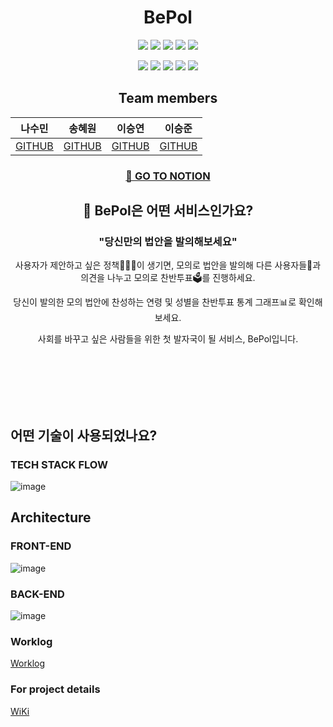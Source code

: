 <div align="center">

  # BePol
  <p>
    <img src="https://img.shields.io/badge/JavaScript-%23F7DF1E?style=flat&logo=JavaScript&logoColor=white"/>
    <img src="https://img.shields.io/badge/React-%2361DAFB?style=flat&logo=React&logoColor=white"/>
    <img src="https://img.shields.io/badge/Redux-%23764ABC?style=flat&logo=Redux&logoColor=white"/>
    <img src="https://img.shields.io/badge/HTML-%23E34F26?style=flat&logo=HTML5&logoColor=white"/>
    <img src="https://img.shields.io/badge/Styled_components-%23DB7093?style=flat&logo=styled-components&logoColor=white"/>
  </p>
  <p>
    <img src="https://img.shields.io/badge/Node.js-%23339933?style=flat&logo=Swift&logoColor=white"/>
    <img src="https://img.shields.io/badge/EXPRESS-%23000000?style=flat&logo=Express&logoColor=white"/>
    <img src="https://img.shields.io/badge/MongoDB-%2347A248?style=flat&logo=MongoDB&logoColor=white"/>    
    <img src="https://img.shields.io/badge/Mongoose-%2347A248?style=flat&logo=MongoDB&logoColor=white"/>    
    <img src="https://img.shields.io/badge/AWS%20Multer-%23569A31?style=flat&logo=AMAZON%20AWS&logoColor=white"/>
  </p>
  
  ## Team members
  
| 나수민 | 송혜원 | 이승연 | 이승준 |
| --- | --- | --- | --- |
| [GITHUB](https://github.com/soominna) | [GITHUB](https://github.com/Hojewl) | [GITHUB](https://github.com/dltmddus) | [GITHUB](https://github.com/lsj135779) |

  ### [📓 GO TO NOTION]()

  ## 🚚 BePol은 어떤 서비스인가요?
  
  ###  "당신만의 법안을 발의해보세요"

  사용자가 제안하고 싶은 정책🧑🏻‍⚖️이 생기면, 모의로 법안을 발의해 다른 사용자들👥과 의견을 나누고 모의로 찬반투표🗳를 진행하세요.
  
  당신이 발의한 모의 법안에 찬성하는 연령 및 성별을 찬반투표 통계 그래프📊로 확인해보세요.
  
  사회를 바꾸고 싶은 사람들을 위한 첫 발자국이 될 서비스, BePol입니다.
  
</div>

<br>
<br>
<br>
<br>
<br>


## 어떤 기술이 사용되었나요?

### TECH STACK FLOW
![image](https://user-images.githubusercontent.com/73332608/184178508-66cc01b3-65c9-4ce2-b2f8-1bb17fb5e5f6.png)


## Architecture
### FRONT-END
![image](https://user-images.githubusercontent.com/73332608/184191187-0257f3d7-8e7c-4e04-bbe2-db91476b317f.png)

### BACK-END
![image](https://user-images.githubusercontent.com/73332608/184178464-82850aa0-cccf-4cb8-881d-70fe34db1304.png)


### Worklog
[Worklog](https://github.com/oxopolitics-internship-for-codestates/BePol/wiki/Team#worklog)

### For project details
[WiKi](https://github.com/oxopolitics-internship-for-codestates/BePol/wiki)
